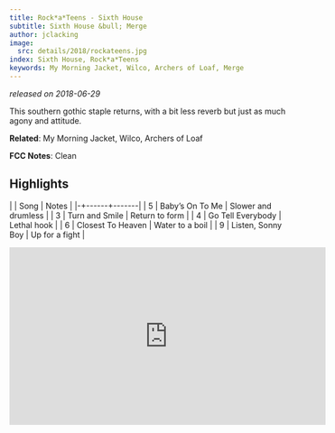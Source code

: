 ```yaml
---
title: Rock*a*Teens - Sixth House
subtitle: Sixth House &bull; Merge
author: jclacking
image:
  src: details/2018/rockateens.jpg
index: Sixth House, Rock*a*Teens
keywords: My Morning Jacket, Wilco, Archers of Loaf, Merge
---
```

_released on 2018-06-29_

This southern gothic staple returns, with a bit less reverb but just as much agony and attitude.

**Related**: My Morning Jacket, Wilco, Archers of Loaf

<!--more-->

**FCC Notes**: Clean

## Highlights

| | Song | Notes |
|-+------+-------|
| 5 | Baby’s On To Me | Slower and drumless |
| 3 | Turn and Smile | Return to form |
| 4 | Go Tell Everybody | Lethal hook |
| 6 | Closest To Heaven | Water to a boil |
| 9 | Listen, Sonny Boy | Up for a fight |

<div class="tlo-detail-video"><iframe width="560" height="315" src="https://www.youtube.com/embed/rWyiJtqnZlk" frameborder="0" allow="autoplay; encrypted-media" allowfullscreen></iframe></div>

